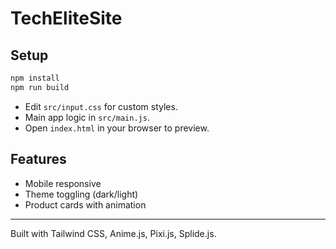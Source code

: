 # TechEliteSite

## Setup

```bash
npm install
npm run build
```

- Edit `src/input.css` for custom styles.
- Main app logic in `src/main.js`.
- Open `index.html` in your browser to preview.

## Features
- Mobile responsive
- Theme toggling (dark/light)
- Product cards with animation

---
Built with Tailwind CSS, Anime.js, Pixi.js, Splide.js.
